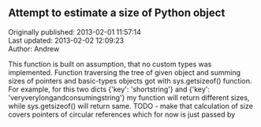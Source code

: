 ## Attempt to estimate a size of Python object  
Originally published: 2013-02-01 11:57:14  
Last updated: 2013-02-02 12:09:23  
Author: Andrew   
  
This function is built on assumption, that no custom types was implemented. Function traversing the tree of given object and summing sizes of pointers and basic-types objects got with sys.getsizeof() function.
For example, for this two dicts 
    {'key': 'shortstring'} 
and 
    {'key': 'veryverylongandconsumingstring'} 
my function will return different sizes, while sys.getsizeof() will return same.
TODO - make that calculation of size covers pointers of circular references which for now is just passed by